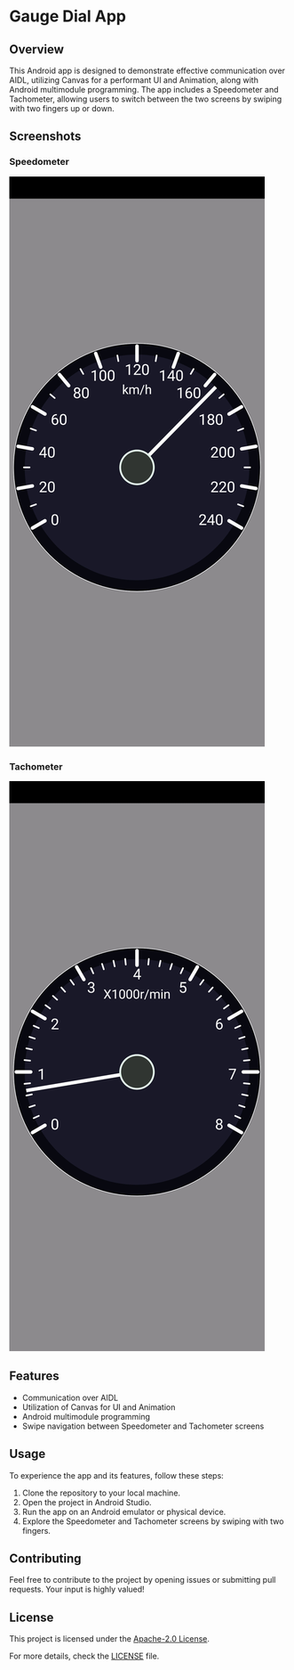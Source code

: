 # Gauge Dial App

## Overview

This Android app is designed to demonstrate effective communication over AIDL, utilizing Canvas for a performant UI and Animation, along with Android multimodule programming. The app includes a Speedometer and Tachometer, allowing users to switch between the two screens by swiping with two fingers up or down.

## Screenshots

### Speedometer
![Speedometer](https://github.com/MahmoudMagdy/gaugedial/blob/master/app/src/main/res/drawable/screenshot_speedometer.jpg?raw=true)

### Tachometer
![Tachometer](https://github.com/MahmoudMagdy/gaugedial/blob/master/app/src/main/res/drawable/screenshot_tachometer.jpg?raw=true)

## Features

- Communication over AIDL
- Utilization of Canvas for UI and Animation
- Android multimodule programming
- Swipe navigation between Speedometer and Tachometer screens

## Usage

To experience the app and its features, follow these steps:

1. Clone the repository to your local machine.
2. Open the project in Android Studio.
3. Run the app on an Android emulator or physical device.
4. Explore the Speedometer and Tachometer screens by swiping with two fingers.

## Contributing

Feel free to contribute to the project by opening issues or submitting pull requests. Your input is highly valued!

## License

This project is licensed under the [Apache-2.0 License](https://www.apache.org/licenses/LICENSE-2.0).

For more details, check the [LICENSE](https://www.apache.org/licenses/LICENSE-2.0) file.

